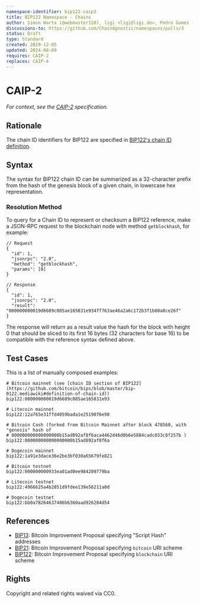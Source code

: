 ```yaml
---
namespace-identifier: bip122-caip2
title: BIP122 Namespace - Chains
author: Simon Warta (@webmaster128), ligi <ligi@ligi.de>, Pedro Gomes (@pedrouid), RareData (@RareData)
discussions-to: https://github.com/ChainAgnostic/namespaces/pulls/3
status: Draft
type: Standard
created: 2019-12-05
updated: 2024-08-09
requires: CAIP-2
replaces: CAIP-4
---
```


# CAIP-2

*For context, see the [CAIP-2][] specification.*

## Rationale

The chain ID identifiers for BIP122 are specified in [BIP122's chain ID
definition](https://github.com/bitcoin/bips/blob/master/bip-0122.mediawiki#definition-of-chain-id).

## Syntax

The syntax for BIP122 chain ID can be summarized as a 32-character prefix from
the hash of the genesis block of a given chain, in lowercase hex
representation.

### Resolution Method

To query for a Chain ID to represent or checksum a BIP122 reference, make a
JSON-RPC request to the blockchain node with method `getblockhash`, for example:

```jsonc
// Request
{
  "id": 1,
  "jsonrpc": "2.0",
  "method": "getblockhash",
  "params": [0]
}

// Response
{
  "id": 1,
  "jsonrpc": "2.0",
  "result": "000000000019d6689c085ae165831e934ff763ae46a2a6c172b3f1b60a8ce26f"
}
```

The response will return as a result value the hash for the block with height 0
that should be sliced to its first 16 bytes (32 characters for base 16) to be
compatible with the reference syntax defined above.

## Test Cases

This is a list of manually composed examples:

```
# Bitcoin mainnet (see [chain ID section of BIP122](https://github.com/bitcoin/bips/blob/master/bip-0122.mediawiki#definition-of-chain-id))
bip122:000000000019d6689c085ae165831e93

# Litecoin mainnet
bip122:12a765e31ffd4059bada1e25190f6e98

# Bitcoin Cash (forked from Bitcoin Mainnet after block 478560, with "genesis" hash of
# 000000000000000000b15ad892af8f6aca4462d46d0b6e5884cadc033c8f257b )
bip122:000000000000000000b15ad892af8f6a

# Dogecoin mainnet
bip122:1a91e3dace36e2be3bf030a65679fe821

# Bitcoin testnet
bip122:000000000933ea01ad0ee984209779ba

# Litecoin testnet
bip122:4966625a4b2851d9fdee139e56211a0d

# Dogecoin testnet
bip122:bb0a78264637406b6360aad926284d54
```

## References

- [BIP13][]: Bitcoin Improvement Proposal specifying "Script Hash" addresses
- [BIP21][]: Bitcoin Improvement Proposal specifying `bitcoin` URI scheme
- [BIP122][]: Bitcoin Improvement Proposal specifying `blockchain` URI scheme

[BIP13]: https://github.com/bitcoin/bips/blob/master/bip-0013.mediawiki
[BIP21]: https://github.com/bitcoin/bips/blob/master/bip-0021.mediawiki
[BIP122]: https://github.com/bitcoin/bips/blob/master/bip-0122.mediawiki
[CAIP-2]: https://github.com/ChainAgnostic/CAIPs/blob/master/CAIPs/caip-2.md
[CAIP-10]: https://github.com/ChainAgnostic/CAIPs/blob/master/CAIPs/caip-10.md
[CAIP-19]: https://github.com/ChainAgnostic/CAIPs/blob/master/CAIPs/caip-19.md
[CAIP-21]: https://github.com/ChainAgnostic/CAIPs/blob/master/CAIPs/caip-21.md
[CAIP-22]: https://github.com/ChainAgnostic/CAIPs/blob/master/CAIPs/caip-22.md

## Rights

Copyright and related rights waived via CC0.
